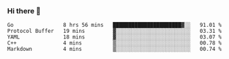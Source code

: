 ### Hi there 👋

<!--
**yeya24/yeya24** is a ✨ _special_ ✨ repository because its `README.md` (this file) appears on your GitHub profile.

Here are some ideas to get you started:

- 🔭 I’m currently working on ...
- 🌱 I’m currently learning ...
- 👯 I’m looking to collaborate on ...
- 🤔 I’m looking for help with ...
- 💬 Ask me about ...
- 📫 How to reach me: ...
- 😄 Pronouns: ...
- ⚡ Fun fact: ...
-->

<!--START_SECTION:waka-->
```text
Go                8 hrs 56 mins   ██████████████████████▓░░   91.01 % 
Protocol Buffer   19 mins         ▓░░░░░░░░░░░░░░░░░░░░░░░░   03.31 % 
YAML              18 mins         ▓░░░░░░░░░░░░░░░░░░░░░░░░   03.07 % 
C++               4 mins          ▒░░░░░░░░░░░░░░░░░░░░░░░░   00.78 % 
Markdown          4 mins          ▒░░░░░░░░░░░░░░░░░░░░░░░░   00.74 % 
```
<!--END_SECTION:waka-->
